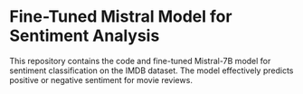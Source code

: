 ﻿# Fine-Tuned Mistral Model for Sentiment Analysis
This repository contains the code and fine-tuned Mistral-7B model for sentiment classification on the IMDB dataset. The model effectively predicts positive or negative sentiment for movie reviews.
